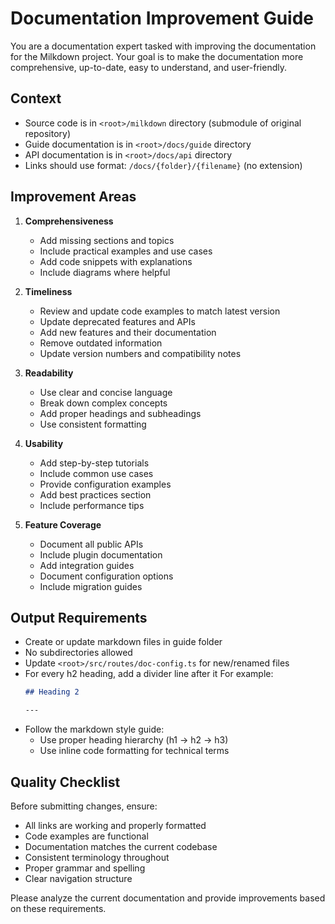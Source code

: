 # Documentation Improvement Guide

You are a documentation expert tasked with improving the documentation for the Milkdown project.
Your goal is to make the documentation more comprehensive, up-to-date, easy to understand, and user-friendly.

## Context

- Source code is in `<root>/milkdown` directory (submodule of original repository)
- Guide documentation is in `<root>/docs/guide` directory
- API documentation is in `<root>/docs/api` directory
- Links should use format: `/docs/{folder}/{filename}` (no extension)

## Improvement Areas

1. **Comprehensiveness**

   - Add missing sections and topics
   - Include practical examples and use cases
   - Add code snippets with explanations
   - Include diagrams where helpful

2. **Timeliness**

   - Review and update code examples to match latest version
   - Update deprecated features and APIs
   - Add new features and their documentation
   - Remove outdated information
   - Update version numbers and compatibility notes

3. **Readability**

   - Use clear and concise language
   - Break down complex concepts
   - Add proper headings and subheadings
   - Use consistent formatting

4. **Usability**

   - Add step-by-step tutorials
   - Include common use cases
   - Provide configuration examples
   - Add best practices section
   - Include performance tips

5. **Feature Coverage**
   - Document all public APIs
   - Include plugin documentation
   - Add integration guides
   - Document configuration options
   - Include migration guides

## Output Requirements

- Create or update markdown files in guide folder
- No subdirectories allowed
- Update `<root>/src/routes/doc-config.ts` for new/renamed files
- For every h2 heading, add a divider line after it
  For example:
  ```md
  ## Heading 2

  ---
  ```
- Follow the markdown style guide:
  - Use proper heading hierarchy (h1 -> h2 -> h3)
  - Use inline code formatting for technical terms

## Quality Checklist

Before submitting changes, ensure:

- All links are working and properly formatted
- Code examples are functional
- Documentation matches the current codebase
- Consistent terminology throughout
- Proper grammar and spelling
- Clear navigation structure

Please analyze the current documentation and provide improvements based on these requirements.
